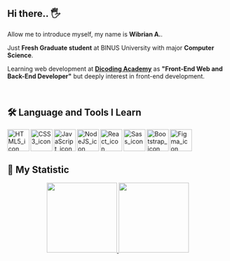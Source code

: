 ## Hi there.. :raised_hand_with_fingers_splayed:

Allow me to introduce myself, my name is **Wibrian A.**.

Just **Fresh Graduate student** at BINUS University with major **Computer Science**.

Learning web development at **[Dicoding Academy](https://www.dicoding.com/)** as **"Front-End Web and Back-End Developer"** but deeply interest in front-end development.

<br />

## :hammer_and_wrench: Language and Tools I Learn
<img align="left" alt="HTML5_icon" title="HTML5" width="50px" height="50px" src="https://upload.wikimedia.org/wikipedia/commons/6/61/HTML5_logo_and_wordmark.svg" />
<img align="left" alt="CSS3_icon" title="CSS3" width="50px" height="50px" src="https://upload.wikimedia.org/wikipedia/commons/d/d5/CSS3_logo_and_wordmark.svg" />
<img align="left" alt="JavaScript_icon" title="JavaScript" width="50px" heigth="50px" src="https://upload.wikimedia.org/wikipedia/commons/9/99/Unofficial_JavaScript_logo_2.svg" />
<img align="left" alt="NodeJS_icon" title="NodeJS" width="50px" heigth="50px" src="https://upload.wikimedia.org/wikipedia/commons/d/d9/Node.js_logo.svg" />
<img align="left" alt="React_icon" title="React.JS" width="50px" height="50px" src="https://upload.wikimedia.org/wikipedia/commons/a/a7/React-icon.svg" />
<img align="left" alt="Sass_icon" title="SASS" width="50px" height="50px" src="https://upload.wikimedia.org/wikipedia/commons/9/96/Sass_Logo_Color.svg" />
<img align="left" alt="Bootstrap_icon" title="Bootstrap" width="50px" height="50px" src="https://upload.wikimedia.org/wikipedia/commons/b/b2/Bootstrap_logo.svg" />
<img align="left" alt="Figma_icon" title="Figma" width="50px" height="50px" src="https://upload.wikimedia.org/wikipedia/commons/3/33/Figma-logo.svg" />

<br />
<br />
<br />

## :bookmark_tabs: My Statistic
<div align="center">
<a href="https://github.com/Wibrian">
  <img height="160em" src="https://github-readme-stats-eight-theta.vercel.app/api?username=Wibrian&show_icons=true&theme=midnight-purple&include_all_commits=true&count_private=true"/>
  <img height="160em" src="https://github-readme-stats-eight-theta.vercel.app/api/top-langs/?username=Wibrian&layout=compact&langs_count=8&theme=midnight-purple"/>
</a>
</div>

<!---
Wibrian/Wibrian is a ✨ special ✨ repository because its `README.md` (this file) appears on your GitHub profile.
You can click the Preview link to take a look at your changes.
--->
